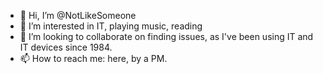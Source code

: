 - 👋 Hi, I’m @NotLikeSomeone
- 👀 I’m interested in IT, playing music, reading
- 💞️ I’m looking to collaborate on finding issues, as I've been using IT and IT devices since 1984.
- 📫 How to reach me: here, by a PM.

<!---
NotLikeSomeone/NotLikeSomeone is a ✨ special ✨ repository because its `README.md` (this file) appears on your GitHub profile.
You can click the Preview link to take a look at your changes.
--->
